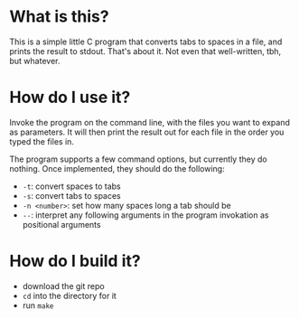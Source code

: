 # What is this?

This is a simple little C program that converts tabs to spaces in a file, and prints the result
to stdout. That's about it. Not even that well-written, tbh, but whatever.

# How do I use it?
 
Invoke the program on the command line, with the files you want to expand as parameters. It will
then print the result out for each file in the order you typed the files in.

The program supports a few command options, but currently they do nothing. Once implemented, they
should do the following:
+ `-t`: convert spaces to tabs
+ `-s`: convert tabs to spaces
+ `-n <number>`: set how many spaces long a tab should be
+ `--`: interpret any following arguments in the program invokation as positional arguments

# How do I build it?

+ download the git repo
+ `cd` into the directory for it  
+ run `make`

